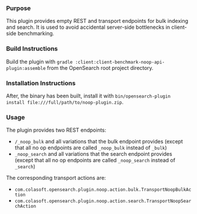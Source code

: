 ### Purpose

This plugin provides empty REST and transport endpoints for bulk indexing and search. It is used to avoid accidental server-side bottlenecks in client-side benchmarking.

### Build Instructions

Build the plugin with `gradle :client:client-benchmark-noop-api-plugin:assemble` from the OpenSearch root project directory.

### Installation Instructions

After, the binary has been built, install it with `bin/opensearch-plugin install file:///full/path/to/noop-plugin.zip`.

### Usage

The plugin provides two REST endpoints:

* `/_noop_bulk` and all variations that the bulk endpoint provides (except that all no op endpoints are called `_noop_bulk` instead of `_bulk`)
* `_noop_search` and all variations that the search endpoint provides (except that all no op endpoints are called `_noop_search` instead of `_search`)

The corresponding transport actions are:

* `com.colasoft.opensearch.plugin.noop.action.bulk.TransportNoopBulkAction`
* `com.colasoft.opensearch.plugin.noop.action.search.TransportNoopSearchAction`
